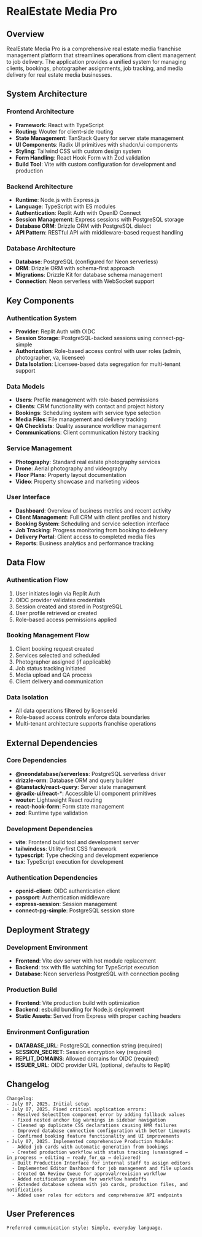 # RealEstate Media Pro

## Overview

RealEstate Media Pro is a comprehensive real estate media franchise management platform that streamlines operations from client management to job delivery. The application provides a unified system for managing clients, bookings, photographer assignments, job tracking, and media delivery for real estate media businesses.

## System Architecture

### Frontend Architecture
- **Framework**: React with TypeScript
- **Routing**: Wouter for client-side routing
- **State Management**: TanStack Query for server state management
- **UI Components**: Radix UI primitives with shadcn/ui components
- **Styling**: Tailwind CSS with custom design system
- **Form Handling**: React Hook Form with Zod validation
- **Build Tool**: Vite with custom configuration for development and production

### Backend Architecture
- **Runtime**: Node.js with Express.js
- **Language**: TypeScript with ES modules
- **Authentication**: Replit Auth with OpenID Connect
- **Session Management**: Express sessions with PostgreSQL storage
- **Database ORM**: Drizzle ORM with PostgreSQL dialect
- **API Pattern**: RESTful API with middleware-based request handling

### Database Architecture
- **Database**: PostgreSQL (configured for Neon serverless)
- **ORM**: Drizzle ORM with schema-first approach
- **Migrations**: Drizzle Kit for database schema management
- **Connection**: Neon serverless with WebSocket support

## Key Components

### Authentication System
- **Provider**: Replit Auth with OIDC
- **Session Storage**: PostgreSQL-backed sessions using connect-pg-simple
- **Authorization**: Role-based access control with user roles (admin, photographer, va, licensee)
- **Data Isolation**: Licensee-based data segregation for multi-tenant support

### Data Models
- **Users**: Profile management with role-based permissions
- **Clients**: CRM functionality with contact and project history
- **Bookings**: Scheduling system with service type selection
- **Media Files**: File management and delivery tracking
- **QA Checklists**: Quality assurance workflow management
- **Communications**: Client communication history tracking

### Service Management
- **Photography**: Standard real estate photography services
- **Drone**: Aerial photography and videography
- **Floor Plans**: Property layout documentation
- **Video**: Property showcase and marketing videos

### User Interface
- **Dashboard**: Overview of business metrics and recent activity
- **Client Management**: Full CRM with client profiles and history
- **Booking System**: Scheduling and service selection interface
- **Job Tracking**: Progress monitoring from booking to delivery
- **Delivery Portal**: Client access to completed media files
- **Reports**: Business analytics and performance tracking

## Data Flow

### Authentication Flow
1. User initiates login via Replit Auth
2. OIDC provider validates credentials
3. Session created and stored in PostgreSQL
4. User profile retrieved or created
5. Role-based access permissions applied

### Booking Management Flow
1. Client booking request created
2. Services selected and scheduled
3. Photographer assigned (if applicable)
4. Job status tracking initiated
5. Media upload and QA process
6. Client delivery and communication

### Data Isolation
- All data operations filtered by licenseeId
- Role-based access controls enforce data boundaries
- Multi-tenant architecture supports franchise operations

## External Dependencies

### Core Dependencies
- **@neondatabase/serverless**: PostgreSQL serverless driver
- **drizzle-orm**: Database ORM and query builder
- **@tanstack/react-query**: Server state management
- **@radix-ui/react-***: Accessible UI component primitives
- **wouter**: Lightweight React routing
- **react-hook-form**: Form state management
- **zod**: Runtime type validation

### Development Dependencies
- **vite**: Frontend build tool and development server
- **tailwindcss**: Utility-first CSS framework
- **typescript**: Type checking and development experience
- **tsx**: TypeScript execution for development

### Authentication Dependencies
- **openid-client**: OIDC authentication client
- **passport**: Authentication middleware
- **express-session**: Session management
- **connect-pg-simple**: PostgreSQL session store

## Deployment Strategy

### Development Environment
- **Frontend**: Vite dev server with hot module replacement
- **Backend**: tsx with file watching for TypeScript execution
- **Database**: Neon serverless PostgreSQL with connection pooling

### Production Build
- **Frontend**: Vite production build with optimization
- **Backend**: esbuild bundling for Node.js deployment
- **Static Assets**: Served from Express with proper caching headers

### Environment Configuration
- **DATABASE_URL**: PostgreSQL connection string (required)
- **SESSION_SECRET**: Session encryption key (required)
- **REPLIT_DOMAINS**: Allowed domains for OIDC (required)
- **ISSUER_URL**: OIDC provider URL (optional, defaults to Replit)

## Changelog

```
Changelog:
- July 07, 2025. Initial setup
- July 07, 2025. Fixed critical application errors:
  - Resolved SelectItem component error by adding fallback values
  - Fixed nested anchor tag warnings in sidebar navigation
  - Cleaned up duplicate CSS declarations causing HMR failures
  - Improved database connection configuration with better timeouts
  - Confirmed booking feature functionality and UI improvements
- July 07, 2025. Implemented comprehensive Production Module:
  - Added job cards with automatic generation from bookings
  - Created production workflow with status tracking (unassigned → in_progress → editing → ready_for_qa → delivered)
  - Built Production Interface for internal staff to assign editors
  - Implemented Editor Dashboard for job management and file uploads
  - Created QA Review Queue for approval/revision workflow
  - Added notification system for workflow handoffs
  - Extended database schema with job cards, production files, and notifications
  - Added user roles for editors and comprehensive API endpoints
```

## User Preferences

```
Preferred communication style: Simple, everyday language.
```